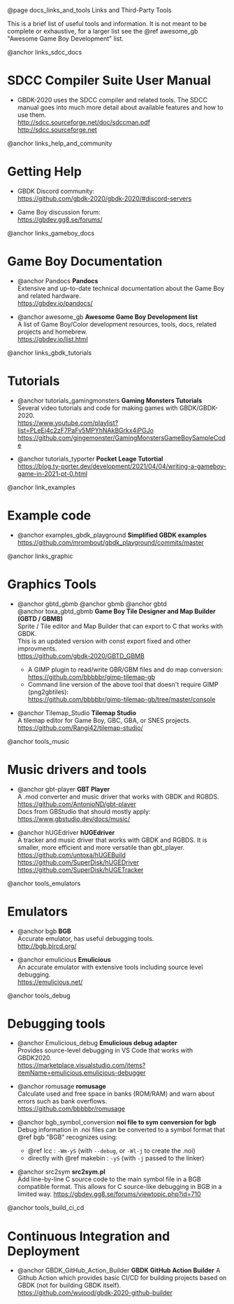 @page docs_links_and_tools Links and Third-Party Tools


This is a brief list of useful tools and information. It is not meant to be complete or exhaustive, for a larger list see the @ref awesome_gb "Awesome Game Boy Development" list.

@anchor links_sdcc_docs
# SDCC Compiler Suite User Manual
  - GBDK-2020 uses the SDCC compiler and related tools. The SDCC manual goes into much more detail about available features and how to use them.  
  http://sdcc.sourceforge.net/doc/sdccman.pdf  
  http://sdcc.sourceforge.net


@anchor links_help_and_community
# Getting Help
  - GBDK Discord community:  
  https://github.com/gbdk-2020/gbdk-2020/#discord-servers

  - Game Boy discussion forum:  
  https://gbdev.gg8.se/forums/


@anchor links_gameboy_docs
# Game Boy Documentation
  - @anchor Pandocs
    __Pandocs__  
    Extensive and up-to-date technical documentation about the Game Boy and related hardware.  
    https://gbdev.io/pandocs/

  - @anchor awesome_gb
    __Awesome Game Boy Development list__  
    A list of Game Boy/Color development resources, tools, docs, related projects and homebrew.  
    https://gbdev.io/list.html


@anchor links_gbdk_tutorials
# Tutorials
  - @anchor tutorials_gamingmonsters
    __Gaming Monsters Tutorials__  
    Several video tutorials and code for making games with GBDK/GBDK-2020.  
    https://www.youtube.com/playlist?list=PLeEj4c2zF7PaFv5MPYhNAkBGrkx4iPGJo  
    https://github.com/gingemonster/GamingMonstersGameBoySampleCode

  - @anchor tutorials_typorter
    __Pocket Leage Tutortial__  
    https://blog.ty-porter.dev/development/2021/04/04/writing-a-gameboy-game-in-2021-pt-0.html


@anchor link_examples
# Example code
  - @anchor examples_gbdk_playground
    __Simplified GBDK examples__  
    https://github.com/mrombout/gbdk_playground/commits/master


@anchor links_graphic
# Graphics Tools
  - @anchor gbtd_gbmb
    @anchor gbmb
    @anchor gbtd     
    @anchor toxa_gbtd_gbmb
    __Game Boy Tile Designer and Map Builder (GBTD / GBMB)__  
    Sprite / Tile editor and Map Builder that can export to C that works with GBDK.  
    This is an updated version with const export fixed and other improvments.  
    https://github.com/gbdk-2020/GBTD_GBMB
 
      - A GIMP plugin to read/write GBR/GBM files and do map conversion:  
        https://github.com/bbbbbr/gimp-tilemap-gb
      - Command line version of the above tool that doesn't require GIMP (png2gbtiles):  
        https://github.com/bbbbbr/gimp-tilemap-gb/tree/master/console

  - @anchor Tilemap_Studio
    __Tilemap Studio__  
    A tilemap editor for Game Boy, GBC, GBA, or SNES projects.  
    https://github.com/Rangi42/tilemap-studio/


@anchor tools_music
# Music drivers and tools
  - @anchor gbt-player
    __GBT Player__  
    A .mod converter and music driver that works with GBDK and RGBDS.  
    https://github.com/AntonioND/gbt-player  
    Docs from GBStudio that should mostly apply: https://www.gbstudio.dev/docs/music/


  - @anchor hUGEdriver
    __hUGEdriver__  
    A tracker and music driver that works with GBDK and RGBDS.
    It is smaller, more efficient and more versatile than gbt_player.  
    https://github.com/untoxa/hUGEBuild  
    https://github.com/SuperDisk/hUGEDriver  
    https://github.com/SuperDisk/hUGETracker


@anchor tools_emulators
# Emulators
  - @anchor bgb
    __BGB__  
    Accurate emulator, has useful debugging tools.  
    http://bgb.bircd.org/

  - @anchor emulicious
    __Emulicious__  
    An accurate emulator with extensive tools including source level debugging.  
    https://emulicious.net/


@anchor tools_debug
# Debugging tools
  - @anchor Emulicious_debug
    __Emulicious debug adapter__  
    Provides source-level debugging in VS Code that works with GBDK2020.  
    https://marketplace.visualstudio.com/items?itemName=emulicious.emulicious-debugger

  - @anchor romusage
    __romusage__  
    Calculate used and free space in banks (ROM/RAM) and warn about errors such as bank overflows.  
    https://github.com/bbbbbr/romusage

  - @anchor bgb_symbol_conversion
    __noi file to sym conversion for bgb__  
    Debug information in .noi files can be converted to a symbol format that @ref bgb "BGB" recognizes using:
    - @ref lcc : `-Wm-yS` (with `--debug`, or `-Wl-j` to create the .noi)
    - directly with @ref makebin : `-yS` (with `-j` passed to the linker)

  - @anchor src2sym
    __src2sym.pl__  
    Add line-by-line C source code to the main symbol file in a BGB compatible format. This allows for C source-like debugging in BGB in a limited way.
    https://gbdev.gg8.se/forums/viewtopic.php?id=710


@anchor tools_build_ci_cd
# Continuous Integration and Deployment
  - @anchor GBDK_GitHub_Action_Builder
    __GBDK GitHub Action Builder__
    A Github Action which provides basic CI/CD for building projects based on GBDK (not for building GBDK itself).  
    https://github.com/wujood/gbdk-2020-github-builder
    
